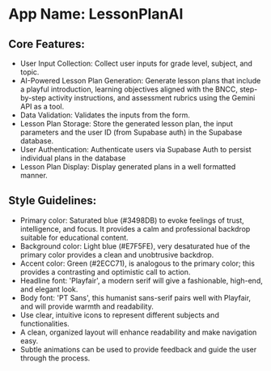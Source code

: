 # **App Name**: LessonPlanAI

## Core Features:

- User Input Collection: Collect user inputs for grade level, subject, and topic.
- AI-Powered Lesson Plan Generation: Generate lesson plans that include a playful introduction, learning objectives aligned with the BNCC, step-by-step activity instructions, and assessment rubrics using the Gemini API as a tool.
- Data Validation: Validates the inputs from the form.
- Lesson Plan Storage: Store the generated lesson plan, the input parameters and the user ID (from Supabase auth) in the Supabase database.
- User Authentication: Authenticate users via Supabase Auth to persist individual plans in the database
- Lesson Plan Display: Display generated plans in a well formatted manner.

## Style Guidelines:

- Primary color: Saturated blue (#3498DB) to evoke feelings of trust, intelligence, and focus. It provides a calm and professional backdrop suitable for educational content.
- Background color: Light blue (#E7F5FE), very desaturated hue of the primary color provides a clean and unobtrusive backdrop.
- Accent color: Green (#2ECC71), is analogous to the primary color; this provides a contrasting and optimistic call to action.
- Headline font: 'Playfair', a modern serif will give a fashionable, high-end, and elegant look.
- Body font: 'PT Sans', this humanist sans-serif pairs well with Playfair, and will provide warmth and readability.
- Use clear, intuitive icons to represent different subjects and functionalities.
- A clean, organized layout will enhance readability and make navigation easy.
- Subtle animations can be used to provide feedback and guide the user through the process.